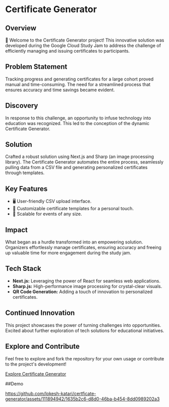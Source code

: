 # Certificate Generator

## Overview

🚀 Welcome to the Certificate Generator project! This innovative solution was developed during the Google Cloud Study Jam to address the challenge of efficiently managing and issuing certificates to participants.

## Problem Statement

Tracking progress and generating certificates for a large cohort proved manual and time-consuming. The need for a streamlined process that ensures accuracy and time savings became evident.

## Discovery

In response to this challenge, an opportunity to infuse technology into education was recognized. This led to the conception of the dynamic Certificate Generator.

## Solution

Crafted a robust solution using Next.js and Sharp (an image processing library). The Certificate Generator automates the entire process, seamlessly pulling data from a CSV file and generating personalized certificates through templates.

## Key Features

- 🖥️ User-friendly CSV upload interface.
- 🎨 Customizable certificate templates for a personal touch.
- 🚀 Scalable for events of any size.

## Impact

What began as a hurdle transformed into an empowering solution. Organizers effortlessly manage certificates, ensuring accuracy and freeing up valuable time for more engagement during the study jam.

## Tech Stack

- **Next.js:** Leveraging the power of React for seamless web applications.
- **Sharp.js:** High-performance image processing for crystal-clear visuals.
- **QR Code Generation:** Adding a touch of innovation to personalized certificates.

## Continued Innovation

This project showcases the power of turning challenges into opportunities. Excited about further exploration of tech solutions for educational initiatives.

## Explore and Contribute

Feel free to explore and fork the repository for your own usage or contribute to the project's development!

[Explore Certificate Generator](https://github.com/lokesh-katari/certficate-generator)

##Demo

https://github.com/lokesh-katari/certficate-generator/assets/111894942/1635b2c6-d8d0-46ba-b454-8dd0989202a3


